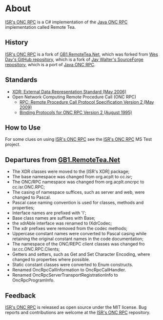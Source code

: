# About

[ISR's ONC RPC] is a C# implementation of the [Java ONC RPC] implementation called Remote Tea.

## History

[ISR's ONC RPC] is a fork of [GB1.RemoteTea.Net], which was forked from [Wes Day's GitHub repository], which is a fork of 
[Jay Walter's SourceForge repository], which is a port of [Java ONC RPC].

## Standards

* [XDR: External Data Representation Standard (May 2006)]
* Open Network Computing Remote Procedure Call (ONC RPC)
	* [RPC: Remote Procedure Call Protocol Specification Version 2 (May 2009)]
	* [Binding Protocols for ONC RPC Version 2 (August 1995)]

## How to Use

For some clues on using [ISR's ONC RPC] see the [ISR's ONC RPC] MS Test project.

## Departures from [GB1.RemoteTea.Net]

* The XDR classes were moved to the [ISR's XDR] package;
* The base namespace was changed from org.acplt to cc.isr;
* The ONC/RPC namespace was changed from org.acplt.oncrpc to cc.isr.ONC.RPC;
* The casing of namespace suffices, such as server and web, were changed to Pascal.
* Pascal case naming convention is used for classes, methods and properties;
* Interface names are prefixed with 'I';
* Base class names are suffixes with Base;
* the xdrAble interface was renamed to IXdrCodec;
* The xdr prefixes were removed from the codec methods;
* Uppercase constant names were converted to Pascal casing while retaining the original constant names in the code documentation;
* The namespace of the ONC/REPC client classes was changed fro isr.cc.ONC.RPC.Clients;
* Getters and setters, such as Get and Set Character Encoding, where changed to properties where possible.
* Static constant classes were converted to Enum constructs.
* Renamed OncRpcCallInformation to OncRpcCallHandler.
* Renamed OncRpcServerTransportRegistrationInfo to OncRpcProgramInfo.


## Feedback

[ISR's ONC RPC] is released as open source under the MIT license.
Bug reports and contributions are welcome at the [ISR's ONC RPC] repository.

[ISR's ONC RPC]: https://github.com/ATECoder/dn.onc.rpc

[XDR: External Data Representation Standard (May 2006)]: http://tools.ietf.org/html/rfc4506
[RPC: Remote Procedure Call Protocol Specification Version 2 (May 2009)]: http://tools.ietf.org/html/rfc5531
[Binding Protocols for ONC RPC Version 2 (August 1995)]: http://tools.ietf.org/html/rfc1833

[Jay Walter's SourceForge repository]: https://sourceforge.net/p/remoteteanet
[Wes Day's GitHub repository]: https://github.com/wespday/RemoteTea.Net
[GB1.RemoteTea.Net]: https://github.com/galenbancroft/RemoteTea.Net
[org.acplt.oncrpc package]: https://people.eecs.berkeley.edu/~jonah/javadoc/org/acplt/oncrpc/package-summary.html
[Java ONC RPC]: https://github.com/remotetea/remotetea/tree/master/src/tests/org/acplt/oncrpc

